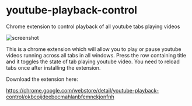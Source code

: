 # youtube-playback-control
Chrome extension to control playback of all youtube tabs playing videos

![screenshot](https://github.com/shahankit/youtube-playback-control/raw/master/media/screenshot1.png)

This is a chrome extension which will allow you to play or pause youtube videos running across all tabs in all windows. Press the row containing title and it toggles the state of tab playing youtube video. You need to reload tabs once after installing the extension.

Download the extension here: 

https://chrome.google.com/webstore/detail/youtube-playback-control/okbcoijdeebocmahlanbfemnckjonfnh

